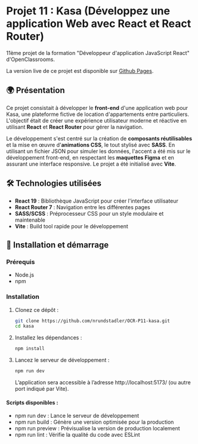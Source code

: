 # Projet 11 : Kasa (Développez une application Web avec React et React Router)

11ème projet de la formation "Développeur d'application JavaScript React" d'OpenClassrooms.

La version live de ce projet est disponible sur [Github Pages](https://nrundstadler.github.io/OCR-P11-kasa/).

## 🌍 Présentation

Ce projet consistait à développer le **front-end** d'une application web pour Kasa, une plateforme fictive de location d'appartements entre particuliers. L'objectif était de créer une expérience utilisateur moderne et réactive en utilisant **React** et **React Router** pour gérer la navigation.

Le développement s'est centré sur la création de **composants réutilisables** et la mise en œuvre d'**animations CSS**, le tout stylisé avec **SASS**. En utilisant un fichier JSON pour simuler les données, l'accent a été mis sur le développement front-end, en respectant les **maquettes Figma** et en assurant une interface responsive. Le projet a été initialisé avec **Vite**.

## 🛠️ Technologies utilisées

- **React 19** : Bibliothèque JavaScript pour créer l'interface utilisateur
- **React Router 7** : Navigation entre les différentes pages
- **SASS/SCSS** : Préprocesseur CSS pour un style modulaire et maintenable
- **Vite** : Build tool rapide pour le développement

## 🔧 Installation et démarrage

### Prérequis

- Node.js
- npm

### Installation

1. Clonez ce dépôt :

   ```bash
   git clone https://github.com/nrundstadler/OCR-P11-kasa.git
   cd kasa
   ```

2. Installez les dépendances :

   ```bash
   npm install
   ```

3. Lancez le serveur de développement :

   ```bash
   npm run dev
   ```

   L’application sera accessible à l’adresse http://localhost:5173/ (ou autre port indiqué par Vite).

#### Scripts disponibles :

- npm run dev : Lance le serveur de développement
- npm run build : Génère une version optimisée pour la production
- npm run preview : Prévisualise la version de production localement
- npm run lint : Vérifie la qualité du code avec ESLint
